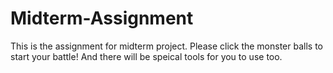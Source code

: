 # Midterm-Assignment
 This is the assignment for midterm project. Please click the monster balls to start your battle! And there will be speical tools for you to use too.

